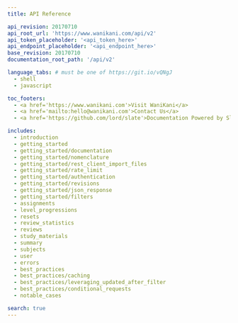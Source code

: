 ```yaml
---
title: API Reference

api_revision: 20170710
api_root_url: 'https://www.wanikani.com/api/v2'
api_token_placeholder: '<api_token_here>'
api_endpoint_placeholder: '<api_endpoint_here>'
base_revision: 20170710
documentation_root_path: '/api/v2'

language_tabs: # must be one of https://git.io/vQNgJ
  - shell
  - javascript

toc_footers:
  - <a href='https://www.wanikani.com'>Visit WaniKani</a>
  - <a href='mailto:hello@wanikani.com'>Contact Us</a>
  - <a href='https://github.com/lord/slate'>Documentation Powered by Slate</a>

includes:
  - introduction
  - getting_started
  - getting_started/documentation
  - getting_started/nomenclature
  - getting_started/rest_client_import_files
  - getting_started/rate_limit
  - getting_started/authentication
  - getting_started/revisions
  - getting_started/json_response
  - getting_started/filters
  - assignments
  - level_progressions
  - resets
  - review_statistics
  - reviews
  - study_materials
  - summary
  - subjects
  - user
  - errors
  - best_practices
  - best_practices/caching
  - best_practices/leveraging_updated_after_filter
  - best_practices/conditional_requests
  - notable_cases

search: true
---
```

